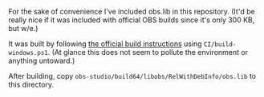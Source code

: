 For the sake of convenience I've included obs.lib in this repository. (It'd be really nice if it was included with official OBS builds since it's only 300 KB, but w/e.)

It was built by following [the official build instructions](https://github.com/obsproject/obs-studio/wiki/build-instructions-for-windows) using `CI/build-windows.ps1`. (At glance this does not seem to pollute the environment or anything untoward.)

After building, copy `obs-studio/build64/libobs/RelWithDebInfo/obs.lib` to this directory.
